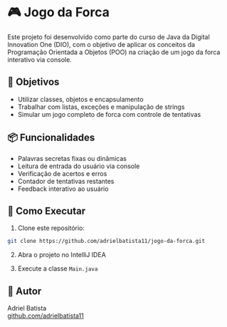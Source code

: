 # 🎮 Jogo da Forca

Este projeto foi desenvolvido como parte do curso de Java da Digital Innovation One (DIO), com o objetivo de aplicar os conceitos da Programação Orientada a Objetos (POO) na criação de um jogo da forca interativo via console.

## 🎯 Objetivos

- Utilizar classes, objetos e encapsulamento
- Trabalhar com listas, exceções e manipulação de strings
- Simular um jogo completo de forca com controle de tentativas

## 📦 Funcionalidades

- Palavras secretas fixas ou dinâmicas
- Leitura de entrada do usuário via console
- Verificação de acertos e erros
- Contador de tentativas restantes
- Feedback interativo ao usuário

## 🚀 Como Executar

1. Clone este repositório:
```bash
git clone https://github.com/adrielbatista11/jogo-da-forca.git
```

2. Abra o projeto no IntelliJ IDEA

3. Execute a classe `Main.java`

## 👤 Autor

Adriel Batista  
[github.com/adrielbatista11](https://github.com/adrielbatista11)
